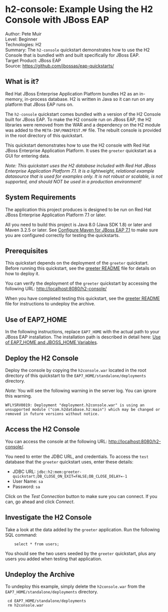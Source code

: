 # h2-console: Example Using the H2 Console with JBoss EAP

Author: Pete Muir  
Level: Beginner  
Technologies: H2  
Summary: The `h2-console` quickstart demonstrates how to use the H2 Console that is bundled with and built specifically for JBoss EAP.  
Target Product: JBoss EAP  
Source: <https://github.com/jbossas/eap-quickstarts/>  

## What is it?

Red Hat JBoss Enterprise Application Platform bundles H2 as an in-memory, in-process database. H2 is written in Java so it can run on any platform that JBoss EAP runs on.

The `h2-console` quickstart comes bundled with a version of the H2 Console built for JBoss EAP. To make the H2 console run on JBoss EAP, the H2 libraries were removed from the WAR and a dependency on the H2 module was added to the `META-INF/MANIFEST.MF` file. The rebuilt console is provided in the root directory of this quickstart.

This quickstart demonstrates how to use the H2 console with Red Hat JBoss Enterprise Application Platform. It uses the `greeter` quickstart as a GUI for entering data.

_Note: This quickstart uses the H2 database included with Red Hat JBoss Enterprise Application Platform 7.1. It is a lightweight, relational example datasource that is used for examples only. It is not robust or scalable, is not supported, and should NOT be used in a production environment!_

## System Requirements

The application this project produces is designed to be run on Red Hat JBoss Enterprise Application Platform 7.1 or later.

All you need to build this project is Java 8.0 (Java SDK 1.8) or later and Maven 3.2.5 or later. See [Configure Maven for JBoss EAP 7.1](https://github.com/jboss-developer/jboss-developer-shared-resources/blob/master/guides/CONFIGURE_MAVEN_JBOSS_EAP7.md#configure-maven-to-build-and-deploy-the-quickstarts) to make sure you are configured correctly for testing the quickstarts.


## Prerequisites

This quickstart depends on the deployment of the `greeter` quickstart. Before running this quickstart, see the [greeter README](../greeter/README.md) file for details on how to deploy it.

You can verify the deployment of the `greeter` quickstart by accessing the following URL: <http://localhost:8080/h2-console/>

When you have completed testing this quickstart, see the [greeter README](../greeter/README.md) file for instructions to undeploy the archive.


## Use of EAP7_HOME

In the following instructions, replace `EAP7_HOME` with the actual path to your JBoss EAP installation. The installation path is described in detail here: [Use of EAP7_HOME and JBOSS_HOME Variables](https://github.com/jboss-developer/jboss-developer-shared-resources/blob/master/guides/USE_OF_EAP7_HOME.md#use-of-eap_home-and-jboss_home-variables).


## Deploy the H2 Console

Deploy the console by copying the `h2console.war` located in the root directory of this quickstart to the `EAP7_HOME/standalone/deployments` directory.

_Note:_ You will see the following warning in the server log. You can ignore this warning.

    WFLYSRV0019: Deployment "deployment.h2console.war" is using an unsupported module ("com.h2database.h2:main") which may be changed or removed in future versions without notice.

## Access the H2 Console

You can access the console at the following URL:  <http://localhost:8080/h2-console/>.

You need to enter the JDBC URL, and credentials. To access the `test` database that the `greeter` quickstart uses, enter these details:

* JDBC URL: `jdbc:h2:mem:greeter-quickstart;DB_CLOSE_ON_EXIT=FALSE;DB_CLOSE_DELAY=-1`
* User Name: `sa`
* Password: `sa`

Click on the *Test Connection* button to make sure you can connect. If you can, go ahead and click *Connect*.

## Investigate the H2 Console

Take a look at the data added by the `greeter` application. Run the following SQL command:

        select * from users;

You should see the two users seeded by the `greeter` quickstart, plus any users you added when testing that application.


## Undeploy the Archive

To undeploy this example, simply delete the `h2console.war` from the `EAP7_HOME/standalone/deployments` directory.

     cd EAP7_HOME/standalone/deployments
     rm h2console.war
